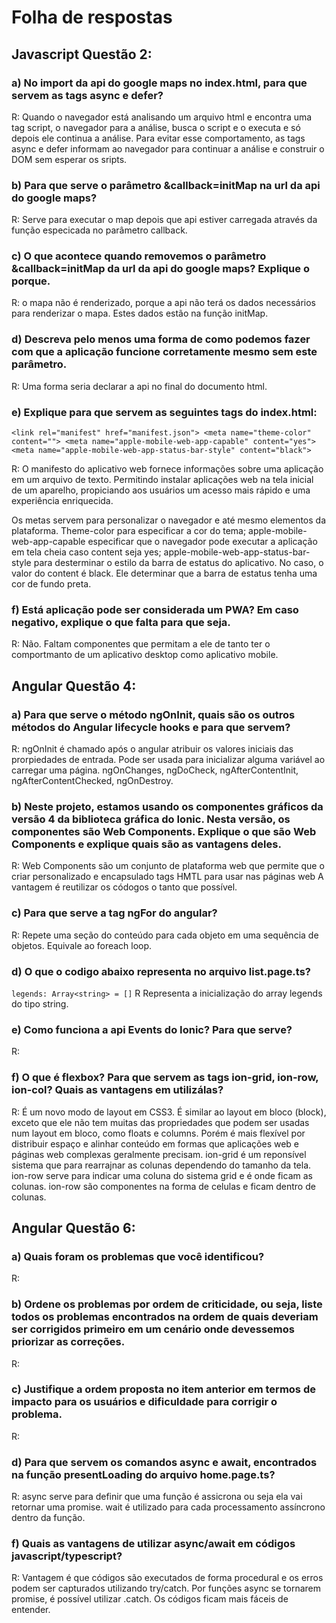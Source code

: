 # Folha de respostas

## Javascript Questão 2:

### a) No import da api do google maps no index.html, para que servem as tags async e defer?
R: Quando o navegador está analisando um arquivo html e encontra uma tag script, o navegador para a análise, busca o script e o executa e só depois ele continua a análise.
Para evitar esse comportamento, as tags async e defer informam ao navegador para continuar a análise e construir o DOM sem esperar os sripts. 

### b) Para que serve o parâmetro &callback=initMap na url da api do google maps?
R: Serve para executar o map depois que api estiver carregada através da função especicada no parâmetro callback.

### c) O que acontece quando removemos o parâmetro &callback=initMap da url da api do google maps? Explique o porque.
R: o mapa não é renderizado, porque a api não terá os dados necessários para renderizar o mapa. Estes dados estão na função initMap.

### d) Descreva pelo menos uma forma de como podemos fazer com que a aplicação funcione corretamente mesmo sem este parâmetro.
R: Uma forma seria declarar a api no final do documento html.

### e) Explique para que servem as seguintes tags do index.html: 
  `<link rel="manifest" href="manifest.json">
  <meta name="theme-color" content="">
  <meta name="apple-mobile-web-app-capable" content="yes">
  <meta name="apple-mobile-web-app-status-bar-style" content="black">`

R: O manifesto do aplicativo web fornece informações sobre uma aplicação em um arquivo de texto. Permitindo instalar aplicações web na tela inicial de um aparelho, 
propiciando aos usuários um acesso mais rápido e uma experiência enriquecida.

Os metas servem para personalizar o navegador e até mesmo elementos da plataforma.
Theme-color para especificar a cor do tema; apple-mobile-web-app-capable especificar que o navegador pode executar a aplicação em tela cheia caso content seja yes; 
apple-mobile-web-app-status-bar-style para desterminar o estilo da barra de estatus do aplicativo. No caso, o valor do content é black. Ele determinar que a barra de estatus tenha uma 
cor de fundo preta. 

### f) Está aplicação pode ser considerada um PWA? Em caso negativo, explique o que falta para que seja.
R: Não. Faltam componentes que permitam a ele de tanto ter o comportmanto de um aplicativo desktop como aplicativo mobile.


## Angular Questão 4:

### a) Para que serve o método ngOnInit, quais são os outros métodos do Angular lifecycle hooks e para que servem?
R: ngOnInit é chamado após o angular atribuir os valores iniciais das prorpiedades de entrada. Pode ser usada para inicializar alguma variável ao carregar uma página.
ngOnChanges, ngDoCheck, ngAfterContentInit, ngAfterContentChecked, ngOnDestroy.

### b) Neste projeto, estamos usando os componentes gráficos da versão 4 da biblioteca gráfica do Ionic. Nesta versão, os componentes são Web Components. Explique o que são Web Components e explique quais são as vantagens deles.
R: Web Components são um conjunto de plataforma web que permite que o criar personalizado e encapsulado tags HMTL para usar nas páginas web
A vantagem é reutilizar os códogos o tanto que possível.

### c) Para que serve a tag ngFor do angular?
R: Repete uma seção do conteúdo para cada objeto em uma sequência de objetos. Equivale ao foreach loop.


### d) O que o codigo abaixo representa no arquivo list.page.ts?
`legends: Array<string> = []`
R Representa a inicialização do array legends do tipo string. 

### e) Como funciona a api Events do Ionic? Para que serve?
R: 

### f) O que é flexbox? Para que servem as tags ion-grid, ion-row, ion-col? Quais as vantagens em utilizálas?
R: É um novo modo de layout em CSS3. É similar ao layout em bloco (block), exceto que ele não tem muitas das propriedades que podem ser usadas num layout em bloco, como floats e columns.
Porém é mais flexível por distribuir espaço e alinhar conteúdo em formas que aplicações web e páginas web complexas geralmente precisam.
ion-grid é um reponsível sistema que para rearrajnar as colunas dependendo do tamanho da tela.
ion-row serve para indicar uma coluna do sistema grid e é onde ficam as colunas.
ion-row são componentes na forma de celulas e ficam dentro de colunas.

## Angular Questão 6:

### a) Quais foram os problemas que você identificou?
R:

### b) Ordene os problemas por ordem de criticidade, ou seja, liste todos os problemas encontrados na ordem de quais deveriam ser corrigidos primeiro em um cenário onde devessemos priorizar as correções.
R:

### c) Justifique a ordem proposta no item anterior em termos de impacto para os usuários e dificuldade para corrigir o problema.
R: 

### d) Para que servem os comandos async e await, encontrados na função presentLoading do arquivo home.page.ts?
R: async serve para definir que uma função é assicrona ou seja ela vai retornar uma promise. wait é utilizado para cada processamento assíncrono dentro da função.

### f) Quais as vantagens de utilizar async/await em códigos javascript/typescript?
R: Vantagem é que códigos são executados de forma procedural e os erros podem ser capturados utilizando try/catch.
Por funções async se tornarem promise, é possível utilizar .catch.
Os códigos ficam mais fáceis de entender.